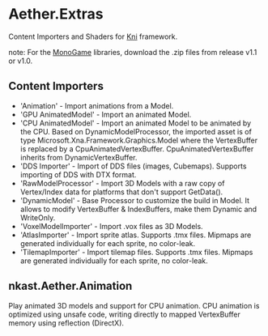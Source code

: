 # Aether.Extras
Content Importers and Shaders for [Kni](https://github.com/kniengine/kni) framework.

note: For the [MonoGame](https://github.com/MonoGame/MonoGame) libraries, download the .zip files from release v1.1 or v1.0.

## Content Importers

* 'Animation' - Import animations from a Model.
* 'GPU AnimatedModel' - Import an animated Model.
* 'CPU AnimatedModel' - Import an animated Model to be animated by the CPU. Based on DynamicModelProcessor, the imported asset is of type Microsoft.Xna.Framework.Graphics.Model where the VertexBuffer is replaced by a CpuAnimatedVertexBuffer. CpuAnimatedVertexBuffer inherits from DynamicVertexBuffer.
* 'DDS Importer' - Import of DDS files (images, Cubemaps). Supports importing of DDS with DTX format.
* 'RawModelProcessor' - Import 3D Models with a raw copy of Vertex/Index data for platforms that don't support GetData().
* 'DynamicModel' - Base Processor to customize the build in Model. It allows to modify
VertexBuffer & IndexBuffers, make them Dynamic and WriteOnly.
* 'VoxelModelImporter' - Import .vox files as 3D Models.
* 'AtlasImporter' - Import sprite atlas. Supports .tmx files. Mipmaps are generated individually for each sprite, no color-leak.
* 'TilemapImporter' - Import tilemap files. Supports .tmx files. Mipmaps are generated individually for each sprite, no color-leak.

## nkast.Aether.Animation

Play animated 3D models and support for CPU animation.
CPU animation is optimized using unsafe code, writing directly to mapped VertexBuffer memory using reflection (DirectX). 
